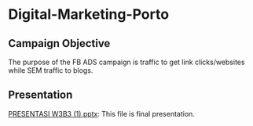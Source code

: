 # Digital-Marketing-Porto

## Campaign Objective
The purpose of the FB ADS campaign is traffic to get link clicks/websites while SEM traffic to blogs.

## Presentation
[PRESENTASI W3B3 (1).pptx](https://github.com/yusufnzrd/Digital-Marketing-Porto/blob/main/PRESENTASI%20W3B3%20(1).pptx): This file is final presentation.
